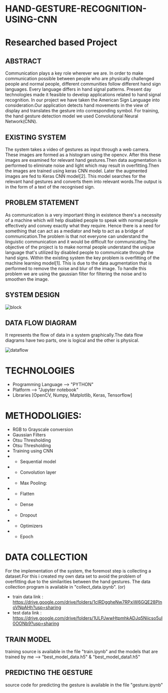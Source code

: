 # HAND-GESTURE-RECOGNITION-USING-CNN


# Researched based Project

## ABSTRACT
Communication plays a key role wherever we are. In order to make communication possible between people who are physically challenged people and normal people, different communities follow different hand sign languages. Every language differs in hand signal patterns. Present day technologies made it feasible to develop applications related to hand signal recognition.
In our project we have taken the American Sign Language into consideration.Our application detects hand movements in the view of display and translates the gesture into corresponding symbol. For training, the hand gesture detection model we used Convolutional Neural Network(CNN).


## EXISTING SYSTEM
The system takes a video of gestures as input through a web camera. These images are formed as a histogram using the opencv. After this these images are examined for relevant hand gestures.Then data augmentation is performed to eliminate noise and light which may result in  overfitting.Then the images are trained using keras CNN model. Later the augmented images are fed to Keras CNN model[2]. This model searches for the relevant hand gestures and converts them into relevant words.The output is in the form of a text of the recognised sign.


## PROBLEM STATEMENT
 As communication is a very important thing in existence there's a necessity of a machine which will help disabled people to speak with normal people effectively and convey exactly what they require. Hence there is a need for something that can act as a mediator and help to act as a bridge of communication.The problem is that not everyone can understand the linguistic communication and it would be difficult for communicating.The objective of the project is to make normal people understand the unique language that's utilized by disabled people to communicate through the hand signs. Within the existing system the key problem is overfitting of the machine learning model[1]. This is due to the data augmentation that is performed to remove the noise and blur of the image. To handle this problem we are using the gaussian filter for filtering the noise and to smoothen the image. 
 
 
 ## SYSTEM DESIGN
 ![block](https://user-images.githubusercontent.com/42350361/125915003-b2592225-b7d0-43a1-8380-e2561cfdd03f.PNG)


## DATA FLOW DIAGRAM 
It represents the flow of data in a system graphically.The data flow diagrams have two parts, one is logical and the other is physical. 

![dataflow](https://user-images.githubusercontent.com/42350361/125915533-7dca7621-a639-478f-a65a-e7f0568f564f.PNG)


# TECHNOLOGIES

- Programming Language --> "PYTHON"
- Platform --> "Jupyter notebook"
- Libraries [OpenCV, Numpy, Matplotlib, Keras, Tensorflow]

# METHODOLIGIES:
- 	RGB to Grayscale conversion
- 	Gaussian Filters
- 	Otsu Thresholding
- 	Otsu Thresholding
- 	Training using CNN
- 	- Sequential model
- 	- Convolution layer
- 	-	Max Pooling: 
- 	-	Flatten
- 	-	Dense
- 	-	Dropout
- 	-	Optimizers
- 	-	Epoch

# DATA COLLECTION

For the implementation of the system, the foremost step is collecting a dataset.For this i created my own data set to avoid the problem of overfitting due to the similarities between the hand gestures. The data collection program is available in "collect_data.ipynb".
(or)
- train data link : https://drive.google.com/drive/folders/1cIRDggheNw7RPxiW6GQE28PInoVNpAHh?usp=sharing
- test data link : https://drive.google.com/drive/folders/1ULPJwwHtpmhkADJq5Niicso5uI0OONb9?usp=sharing


## TRAIN MODEL

training source is available in the file "train.ipynb"
 and 
the models that are trained by me --> "best_model_data.h5" & "best_model_data1.h5"

## PREDICTING THE GESTURE
 source code for predicting the gesture is available in the file "gesture.ipynb"



##

